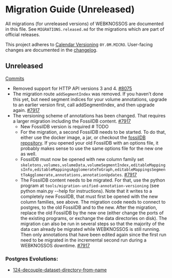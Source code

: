 # Migration Guide (Unreleased)
All migrations (for unreleased versions) of WEBKNOSSOS are documented in this file.
See `MIGRATIONS.released.md` for the migrations which are part of official releases.

This project adheres to [Calendar Versioning](http://calver.org/) `0Y.0M.MICRO`.
User-facing changes are documented in the [changelog](CHANGELOG.released.md).

## Unreleased
[Commits](https://github.com/scalableminds/webknossos/compare/24.12.0...HEAD)
- Removed support for HTTP API versions 3 and 4. [#8075](https://github.com/scalableminds/webknossos/pull/8075)
- The migration route `addSegmentIndex` was removed. If you haven’t done this yet, but need segment indices for your volume annotations, upgrade to an earlier version first, call addSegmentIndex, and then upgrade again. [#7917](https://github.com/scalableminds/webknossos/pull/7917)
- The versioning scheme of annotations has been changed. That requires a larger migration including the FossilDB content. [#7917](https://github.com/scalableminds/webknossos/pull/7917)
    - New FossilDB version is required # TODO
    - For the migration, a second FossilDB needs to be started. To do that, either use the docker image, a jar, or checkout the [fossilDB repository](https://github.com/scalableminds/fossildb). If you opened your old FossilDB with an options file, it probably makes sense to use the same options file for the new one as well.
    - FossilDB must now be opened with new column family set `skeletons,volumes,volumeData,volumeSegmentIndex,editableMappingsInfo,editableMappingsAgglomerateToGraph,editableMappingsSegmentToAgglomerate,annotations,annotationUpdates`. [#7917](https://github.com/scalableminds/webknossos/pull/7917)
    - The FossilDB content needs to be migrated. For that, use the python program at `tools/migration-unified-annotation-versioning` (see python main.py --help for instructions). Note that it writes to a completely new FossilDB, that must first be opened with the new column families, see above. The migration code needs to connect to postgres, to the old FossilDB and to the new. After the migration, replace the old FossilDB by the new one (either change the ports of the existing programs, or exchange the data directories on disk). The migration can also be run in several steps so that the majority of the data can already be migrated while WEBKNOSSOS is still running. Then only annotations that have been edited again since the first run need to be migrated in the incremental second run during a WEBKNOSSOS downtime. [#7917](https://github.com/scalableminds/webknossos/pull/7917)

### Postgres Evolutions:
- [124-decouple-dataset-directory-from-name](conf/evolutions/124-decouple-dataset-directory-from-name)
